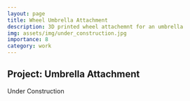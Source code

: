 ```yaml
---
layout: page
title: Wheel Umbrella Attachment
description: 3D printed wheel attachemnt for an umbrella
img: assets/img/under_construction.jpg
importance: 8
category: work
---
```


## Project: Umbrella Attachment
Under Construction